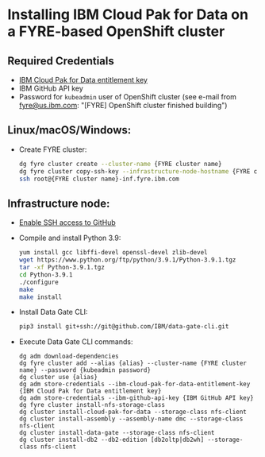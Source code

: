 # Installing IBM Cloud Pak for Data on a FYRE-based OpenShift cluster

## Required Credentials

- [IBM Cloud Pak for Data entitlement key](https://myibm.ibm.com/products-services/containerlibrary)
- IBM GitHub API key
- Password for `kubeadmin` user of OpenShift cluster (see e-mail from fyre@us.ibm.com: "[FYRE] OpenShift cluster finished building")

## Linux/macOS/Windows:

- Create FYRE cluster:

  ```bash
  dg fyre cluster create --cluster-name {FYRE cluster name}
  dg fyre cluster copy-ssh-key --infrastructure-node-hostname {FYRE cluster name}-inf.fyre.ibm.com
  ssh root@{FYRE cluster name}-inf.fyre.ibm.com
  ```

## Infrastructure node:

- [Enable SSH access to GitHub](https://docs.github.com/en/github/authenticating-to-github/connecting-to-github-with-ssh)
- Compile and install Python 3.9:

  ```bash
  yum install gcc libffi-devel openssl-devel zlib-devel
  wget https://www.python.org/ftp/python/3.9.1/Python-3.9.1.tgz
  tar -xf Python-3.9.1.tgz
  cd Python-3.9.1
  ./configure
  make
  make install
  ```

- Install Data Gate CLI:

  ```bash
  pip3 install git+ssh://git@github.com/IBM/data-gate-cli.git
  ```

- Execute Data Gate CLI commands:

  ```
  dg adm download-dependencies
  dg fyre cluster add --alias {alias} --cluster-name {FYRE cluster name} --password {kubeadmin password}
  dg cluster use {alias}
  dg adm store-credentials --ibm-cloud-pak-for-data-entitlement-key {IBM Cloud Pak for Data entitlement key}
  dg adm store-credentials --ibm-github-api-key {IBM GitHub API key}
  dg fyre cluster install-nfs-storage-class
  dg cluster install-cloud-pak-for-data --storage-class nfs-client
  dg cluster install-assembly --assembly-name dmc --storage-class nfs-client
  dg cluster install-data-gate --storage-class nfs-client
  dg cluster install-db2 --db2-edition [db2oltp|db2wh] --storage-class nfs-client
  ```
